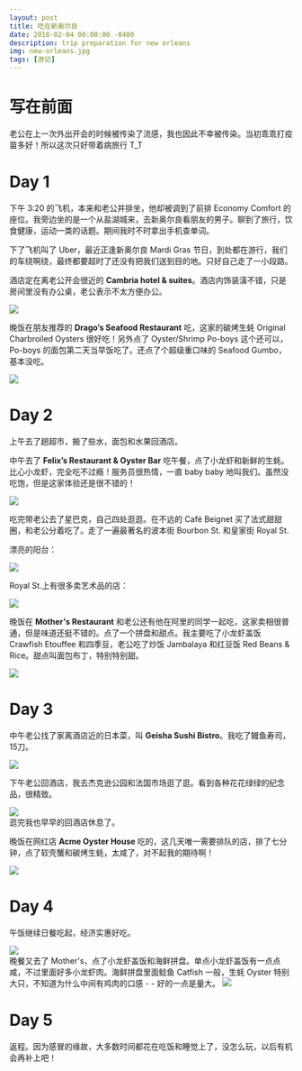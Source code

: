 ```yaml
---
layout: post
title: 吃在新奥尔良
date: 2018-02-04 00:00:00 -0400
description: trip preparation for new orleans
img: new-orleans.jpg
tags: [游记]
---
```



# 写在前面

老公在上一次外出开会的时候被传染了流感，我也因此不幸被传染。当初乖乖打疫苗多好！所以这次只好带着病旅行 T_T


# Day 1

下午 3:20 的飞机，本来和老公并排坐，他却被调到了前排 Economy Comfort 的座位。我旁边坐的是一个从盐湖城来，去新奥尔良看朋友的男子。聊到了旅行，饮食健康，运动一类的话题。期间我时不时拿出手机查单词。

下了飞机叫了 Uber，最近正逢新奥尔良 Mardi Gras 节日，到处都在游行，我们的车绕啊绕，最终都要超时了还没有把我们送到目的地。只好自己走了一小段路。

酒店定在离老公开会很近的 **Cambria hotel & suites**。酒店内饰装潢不错，只是房间里没有办公桌，老公表示不太方便办公。

<img src="{{ site.url }}{{ site.baseurl }}/assets/img/content/new-orleans/hotel.jpg" >

<br>

晚饭在朋友推荐的 **Drago’s Seafood Restaurant** 吃，这家的碳烤生蚝 Original Charbroiled Oysters 很好吃！另外点了 Oyster/Shrimp Po-boys 这个还可以，Po-boys 的面包第二天当早饭吃了。还点了个超级重口味的 Seafood Gumbo，基本没吃。

<img src="{{ site.url }}{{ site.baseurl }}/assets/img/content/new-orleans/drago.JPG" >


<br>

# Day 2

上午去了趟超市，搬了些水，面包和水果回酒店。

中午去了 **Felix’s Restaurant & Oyster Bar** 吃午餐，点了小龙虾和新鲜的生蚝。比心小龙虾，完全吃不过瘾！服务员很热情，一直 baby baby 地叫我们。虽然没吃饱，但是这家体验还是很不错的！

<img src="{{ site.url }}{{ site.baseurl }}/assets/img/content/new-orleans/felix.JPG" >

<br>

吃完带老公去了星巴克，自己四处逛逛。在不远的 Café Beignet 买了法式甜甜圈，和老公分着吃了。走了一遍最著名的波本街 Bourbon St. 和皇家街 Royal St.

漂亮的阳台：

<img src="{{ site.url }}{{ site.baseurl }}/assets/img/content/new-orleans/balcony.jpg" >

<br>

Royal St.上有很多卖艺术品的店：

<img src="{{ site.url }}{{ site.baseurl }}/assets/img/content/new-orleans/artwork.jpg" >

<br>

晚饭在 **Mother's Restaurant** 和老公还有他在阿里的同学一起吃，这家卖相很普通，但是味道还挺不错的。点了一个拼盘和甜点。我主要吃了小龙虾盖饭 Crawfish Etouffee 和四季豆，老公吃了炒饭 Jambalaya 和红豆饭 Red Beans & Rice。甜点叫面包布丁，特别特别甜。

<img src="{{ site.url }}{{ site.baseurl }}/assets/img/content/new-orleans/mother.JPG" >




# Day 3

中午老公找了家离酒店近的日本菜，叫 **Geisha Sushi Bistro**。我吃了鳗鱼寿司，15刀。

<img src="{{ site.url }}{{ site.baseurl }}/assets/img/content/new-orleans/geisha.JPG" >

<br>

下午老公回酒店，我去杰克逊公园和法国市场逛了逛。看到各种花花绿绿的纪念品，很精致。


<img src="{{ site.url }}{{ site.baseurl }}/assets/img/content/new-orleans/frenchmarket.JPG" >


<br>
逛完我也早早的回酒店休息了。

晚饭在网红店 **Acme Oyster House** 吃的，这几天唯一需要排队的店，排了七分钟，点了软壳蟹和碳烤生蚝，太咸了，对不起我的期待啊！

<img src="{{ site.url }}{{ site.baseurl }}/assets/img/content/new-orleans/acme.jpg" >



# Day 4

午饭继续日餐吃起，经济实惠好吃。

<img src="{{ site.url }}{{ site.baseurl }}/assets/img/content/new-orleans/geisha2.jpg" >

<br>
晚餐又去了 Mother's，点了小龙虾盖饭和海鲜拼盘。单点小龙虾盖饭有一点点咸，不过里面好多小龙虾肉。海鲜拼盘里面鲶鱼 Catfish 一般，生蚝 Oyster 特别大只，不知道为什么中间有鸡肉的口感 - - 好的一点是量大。

<img src="{{ site.url }}{{ site.baseurl }}/assets/img/content/new-orleans/mother2.jpg" >


# Day 5

返程。因为感冒的缘故，大多数时间都花在吃饭和睡觉上了，没怎么玩，以后有机会再补上吧！
